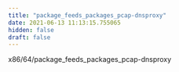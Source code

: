 ```yaml
---
title: "package_feeds_packages_pcap-dnsproxy"
date: 2021-06-13 11:13:15.755065
hidden: false
draft: false
---
```


x86/64/package_feeds_packages_pcap-dnsproxy

